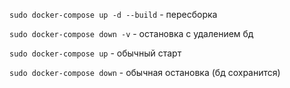 `sudo docker-compose up -d --build` - пересборка

`sudo docker-compose down -v` - остановка с удалением бд

`sudo docker-compose up` - обычный старт

`sudo docker-compose down` - обычная остановка (бд сохранится)